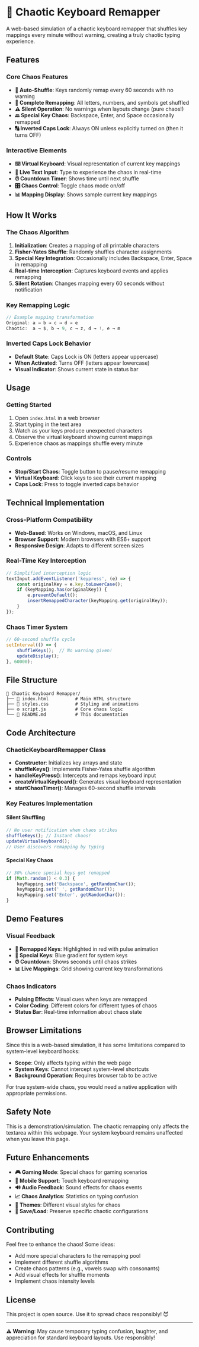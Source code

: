 # 🔀 Chaotic Keyboard Remapper

A web-based simulation of a chaotic keyboard remapper that shuffles key mappings every minute without warning, creating a truly chaotic typing experience.

## Features

### Core Chaos Features
- **🔄 Auto-Shuffle**: Keys randomly remap every 60 seconds with no warning
- **🎯 Complete Remapping**: All letters, numbers, and symbols get shuffled
- **⚠️ Silent Operation**: No warnings when layouts change (pure chaos!)
- **🔙 Special Key Chaos**: Backspace, Enter, and Space occasionally remapped
- **🔠 Inverted Caps Lock**: Always ON unless explicitly turned on (then it turns OFF)

### Interactive Elements
- **⌨️ Virtual Keyboard**: Visual representation of current key mappings
- **📝 Live Text Input**: Type to experience the chaos in real-time
- **⏰ Countdown Timer**: Shows time until next shuffle
- **🎛️ Chaos Control**: Toggle chaos mode on/off
- **📊 Mapping Display**: Shows sample current key mappings

## How It Works

### The Chaos Algorithm
1. **Initialization**: Creates a mapping of all printable characters
2. **Fisher-Yates Shuffle**: Randomly shuffles character assignments
3. **Special Key Integration**: Occasionally includes Backspace, Enter, Space in remapping
4. **Real-time Interception**: Captures keyboard events and applies remapping
5. **Silent Rotation**: Changes mapping every 60 seconds without notification

### Key Remapping Logic
```javascript
// Example mapping transformation
Original: a → b → c → d → e
Chaotic:  a → $, b → 9, c → z, d → !, e → m
```

### Inverted Caps Lock Behavior
- **Default State**: Caps Lock is ON (letters appear uppercase)
- **When Activated**: Turns OFF (letters appear lowercase)
- **Visual Indicator**: Shows current state in status bar

## Usage

### Getting Started
1. Open `index.html` in a web browser
2. Start typing in the text area
3. Watch as your keys produce unexpected characters
4. Observe the virtual keyboard showing current mappings
5. Experience chaos as mappings shuffle every minute

### Controls
- **Stop/Start Chaos**: Toggle button to pause/resume remapping
- **Virtual Keyboard**: Click keys to see their current mapping
- **Caps Lock**: Press to toggle inverted caps behavior

## Technical Implementation

### Cross-Platform Compatibility
- **Web-Based**: Works on Windows, macOS, and Linux
- **Browser Support**: Modern browsers with ES6+ support
- **Responsive Design**: Adapts to different screen sizes

### Real-Time Key Interception
```javascript
// Simplified interception logic
textInput.addEventListener('keypress', (e) => {
    const originalKey = e.key.toLowerCase();
    if (keyMapping.has(originalKey)) {
        e.preventDefault();
        insertRemappedCharacter(keyMapping.get(originalKey));
    }
});
```

### Chaos Timer System
```javascript
// 60-second shuffle cycle
setInterval(() => {
    shuffleKeys();  // No warning given!
    updateDisplay();
}, 60000);
```

## File Structure

```
📁 Chaotic Keyboard Remapper/
├── 📄 index.html          # Main HTML structure
├── 🎨 styles.css          # Styling and animations
├── ⚙️ script.js           # Core chaos logic
└── 📖 README.md           # This documentation
```

## Code Architecture

### ChaoticKeyboardRemapper Class
- **Constructor**: Initializes key arrays and state
- **shuffleKeys()**: Implements Fisher-Yates shuffle algorithm
- **handleKeyPress()**: Intercepts and remaps keyboard input
- **createVirtualKeyboard()**: Generates visual keyboard representation
- **startChaosTimer()**: Manages 60-second shuffle intervals

### Key Features Implementation

#### Silent Shuffling
```javascript
// No user notification when chaos strikes
shuffleKeys(); // Instant chaos!
updateVirtualKeyboard();
// User discovers remapping by typing
```

#### Special Key Chaos
```javascript
// 30% chance special keys get remapped
if (Math.random() < 0.3) {
    keyMapping.set('Backspace', getRandomChar());
    keyMapping.set(' ', getRandomChar());
    keyMapping.set('Enter', getRandomChar());
}
```

## Demo Features

### Visual Feedback
- **🔴 Remapped Keys**: Highlighted in red with pulse animation
- **🔵 Special Keys**: Blue gradient for system keys
- **⏰ Countdown**: Shows seconds until chaos strikes
- **📊 Live Mappings**: Grid showing current key transformations

### Chaos Indicators
- **Pulsing Effects**: Visual cues when keys are remapped
- **Color Coding**: Different colors for different types of chaos
- **Status Bar**: Real-time information about chaos state

## Browser Limitations

Since this is a web-based simulation, it has some limitations compared to system-level keyboard hooks:

- **Scope**: Only affects typing within the web page
- **System Keys**: Cannot intercept system-level shortcuts
- **Background Operation**: Requires browser tab to be active

For true system-wide chaos, you would need a native application with appropriate permissions.

## Safety Note

This is a demonstration/simulation. The chaotic remapping only affects the textarea within this webpage. Your system keyboard remains unaffected when you leave this page.

## Future Enhancements

- **🎮 Gaming Mode**: Special chaos for gaming scenarios
- **📱 Mobile Support**: Touch keyboard remapping
- **🔊 Audio Feedback**: Sound effects for chaos events
- **📈 Chaos Analytics**: Statistics on typing confusion
- **🎨 Themes**: Different visual styles for chaos
- **💾 Save/Load**: Preserve specific chaotic configurations

## Contributing

Feel free to enhance the chaos! Some ideas:
- Add more special characters to the remapping pool
- Implement different shuffle algorithms
- Create chaos patterns (e.g., vowels swap with consonants)
- Add visual effects for shuffle moments
- Implement chaos intensity levels

## License

This project is open source. Use it to spread chaos responsibly! 😈

---

**⚠️ Warning**: May cause temporary typing confusion, laughter, and appreciation for standard keyboard layouts. Use responsibly!
